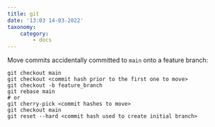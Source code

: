 ```yaml
---
title: git
date: '13:03 14-03-2022'
taxonomy:
    category:
        - docs
---
```


Move commits accidentally committed to `main` onto a feature branch:

```
git checkout main
git checkout <commit hash prior to the first one to move>
git checkout -b feature_branch
git rebase main
# or
git cherry-pick <commit hashes to move>
git checkout main
git reset --hard <commit hash used to create initial branch>
```
